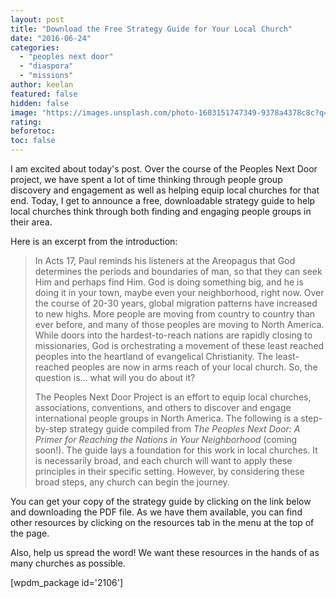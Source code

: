 ```yaml
---
layout: post
title: "Download the Free Strategy Guide for Your Local Church"
date: "2016-06-24"
categories:
  - "peoples next door"
  - "diaspora"
  - "missions"
author: keelan
featured: false
hidden: false
image: "https://images.unsplash.com/photo-1603151747349-9378a4378c8c?q=80&w=2070&auto=format&fit=crop&ixlib=rb-4.0.3&ixid=M3wxMjA3fDB8MHxwaG90by1wYWdlfHx8fGVufDB8fHx8fA%3D%3D"
rating:
beforetoc:
toc: false
---
```


I am excited about today's post. Over the course of the Peoples Next Door project, we have spent a lot of time thinking through people group discovery and engagement as well as helping equip local churches for that end. Today, I get to announce a free, downloadable strategy guide to help local churches think through both finding and engaging people groups in their area.

Here is an excerpt from the introduction:

> In Acts 17, Paul reminds his listeners at the Areopagus that God determines the periods and boundaries of man, so that they can seek Him and perhaps find Him. God is doing something big, and he is doing it in your town, maybe even your neighborhood, right now. Over the course of 20-30 years, global migration patterns have increased to new highs. More people are moving from country to country than ever before, and many of those peoples are moving to North America. While doors into the hardest-to-reach nations are rapidly closing to missionaries, God is orchestrating a movement of these least reached peoples into the heartland of evangelical Christianity. The least-reached peoples are now in arms reach of your local church. So, the question is... what will you do about it?
> 
> The Peoples Next Door Project is an effort to equip local churches, associations, conventions, and others to discover and engage international people groups in North America. The following is a step-by-step strategy guide compiled from _The Peoples Next Door: A Primer for Reaching the Nations in Your Neighborhood_ (coming soon!). The guide lays a foundation for this work in local churches. It is necessarily broad, and each church will want to apply these principles in their specific setting. However, by considering these broad steps, any church can begin the journey.

You can get your copy of the strategy guide by clicking on the link below and downloading the PDF file. As we have them available, you can find other resources by clicking on the resources tab in the menu at the top of the page.

Also, help us spread the word! We want these resources in the hands of as many churches as possible.

\[wpdm\_package id='2106'\]
